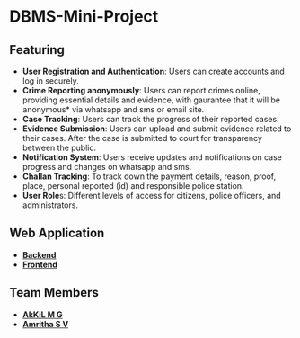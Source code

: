 # DBMS-Mini-Project

## Featuring

- **User Registration and Authentication**: Users can create accounts and log in securely.
- **Crime Reporting anonymously**: Users can report crimes online, providing essential details and evidence, with gaurantee that it will be anonymous* via whatsapp and sms or email site.
- **Case Tracking**: Users can track the progress of their reported cases.
- **Evidence Submission**: Users can upload and submit evidence related to their cases. After the case is submitted to court for transparency between the public.
- **Notification System**: Users receive updates and notifications on case progress and changes on whatsapp and sms.
- **Challan Tracking**: To track down the payment details, reason, proof, place, personal reported (id) and responsible police station.
- **User Role**s: Different levels of access for citizens, police officers, and administrators.


## Web Application

- **[Backend](/web/backend)**
- **[Frontend](/web/frontend)**

## Team Members

- **[AkKiL M G](https://github.com/AkkilMG)**
- **[Amritha S V](https://github.com/amrithasv)**
